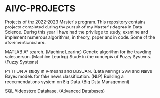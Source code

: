 # AIVC-PROJECTS
Projects of the 2022-2023 Master's program. 
This repository contains projects completed during the pursuit of my Master's degree in Data Science.
During this year I have had the privilege to study, examine and implement numerous algorithms, in theory, paper and in code.
Some of the aforementioned are:

MATLAB
A* search. (Machine Learing)
Genetic algorithm for the traveling salesperson. (Machine Learing)
Study in the concepts of Fuzzy Systems. (Fuzzy Systems)

PYTHON
A study in K-means and DBSCAN. (Data Mining) 
SVM and Naive Bayes models for fake news classification. (NLP)
Building a reccomendations system on Big Data. (Big Data Management)

SQL
Videostore Database. (Advanced Databases)

